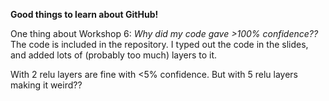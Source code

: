 **Good things to learn about GitHub!**

One thing about Workshop 6:
*Why did my code gave >100% confidence??*
The code is included in the repository.
I typed out the code in the slides, and added lots of (probably too much) layers to it.

With 2 relu layers are fine with <5% confidence.
But with 5 relu layers making it weird??
